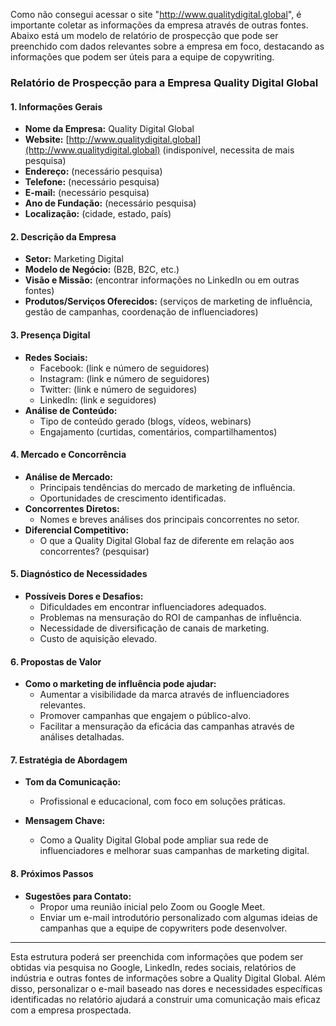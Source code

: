 Como não consegui acessar o site "http://www.qualitydigital.global", é importante coletar as informações da empresa através de outras fontes. Abaixo está um modelo de relatório de prospecção que pode ser preenchido com dados relevantes sobre a empresa em foco, destacando as informações que podem ser úteis para a equipe de copywriting. 

### Relatório de Prospecção para a Empresa Quality Digital Global

#### 1. Informações Gerais
- **Nome da Empresa:** Quality Digital Global
- **Website:** [http://www.qualitydigital.global](http://www.qualitydigital.global) (indisponível, necessita de mais pesquisa)
- **Endereço:** (necessário pesquisa)
- **Telefone:** (necessário pesquisa)
- **E-mail:** (necessário pesquisa)
- **Ano de Fundação:** (necessário pesquisa)
- **Localização:** (cidade, estado, país)

#### 2. Descrição da Empresa
- **Setor:** Marketing Digital
- **Modelo de Negócio:** (B2B, B2C, etc.)
- **Visão e Missão:** (encontrar informações no LinkedIn ou em outras fontes)
- **Produtos/Serviços Oferecidos:** (serviços de marketing de influência, gestão de campanhas, coordenação de influenciadores)

#### 3. Presença Digital
- **Redes Sociais:**
  - Facebook: (link e número de seguidores)
  - Instagram: (link e número de seguidores)
  - Twitter: (link e número de seguidores)
  - LinkedIn: (link e seguidores)
- **Análise de Conteúdo:**
  - Tipo de conteúdo gerado (blogs, vídeos, webinars)
  - Engajamento (curtidas, comentários, compartilhamentos)

#### 4. Mercado e Concorrência
- **Análise de Mercado:** 
  - Principais tendências do mercado de marketing de influência.
  - Oportunidades de crescimento identificadas.
- **Concorrentes Diretos:**
  - Nomes e breves análises dos principais concorrentes no setor.
- **Diferencial Competitivo:** 
  - O que a Quality Digital Global faz de diferente em relação aos concorrentes? (pesquisar)

#### 5. Diagnóstico de Necessidades
- **Possíveis Dores e Desafios:**
  - Dificuldades em encontrar influenciadores adequados.
  - Problemas na mensuração do ROI de campanhas de influência.
  - Necessidade de diversificação de canais de marketing.
  - Custo de aquisição elevado.

#### 6. Propostas de Valor
- **Como o marketing de influência pode ajudar:**
  - Aumentar a visibilidade da marca através de influenciadores relevantes.
  - Promover campanhas que engajem o público-alvo.
  - Facilitar a mensuração da eficácia das campanhas através de análises detalhadas.

#### 7. Estratégia de Abordagem
- **Tom da Comunicação:**
  - Profissional e educacional, com foco em soluções práticas.
  
- **Mensagem Chave:**
  - Como a Quality Digital Global pode ampliar sua rede de influenciadores e melhorar suas campanhas de marketing digital.

#### 8. Próximos Passos
- **Sugestões para Contato:**
  - Propor uma reunião inicial pelo Zoom ou Google Meet.
  - Enviar um e-mail introdutório personalizado com algumas ideias de campanhas que a equipe de copywriters pode desenvolver.

---
Esta estrutura poderá ser preenchida com informações que podem ser obtidas via pesquisa no Google, LinkedIn, redes sociais, relatórios de indústria e outras fontes de informações sobre a Quality Digital Global. Além disso, personalizar o e-mail baseado nas dores e necessidades específicas identificadas no relatório ajudará a construir uma comunicação mais eficaz com a empresa prospectada.